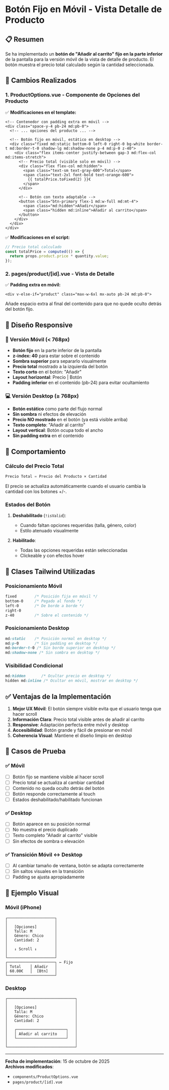 # Botón Fijo en Móvil - Vista Detalle de Producto

## 📋 Resumen

Se ha implementado un **botón de "Añadir al carrito" fijo en la parte inferior** de la pantalla para la versión móvil de la vista de detalle de producto. El botón muestra el precio total calculado según la cantidad seleccionada.

## 🎯 Cambios Realizados

### 1. **ProductOptions.vue** - Componente de Opciones del Producto

✅ **Modificaciones en el template:**

```vue
<!-- Contenedor con padding extra en móvil -->
<div class="space-y-4 pb-24 md:pb-0">
  <!-- ... opciones del producto ... -->
  
  <!-- Botón fijo en móvil, estático en desktop -->
  <div class="fixed md:static bottom-0 left-0 right-0 bg-white border-t md:border-t-0 shadow-lg md:shadow-none p-4 md:p-0 z-40">
    <div class="flex items-center justify-between gap-3 md:flex-col md:items-stretch">
      <!-- Precio total (visible solo en móvil) -->
      <div class="flex flex-col md:hidden">
        <span class="text-sm text-gray-600">Total</span>
        <span class="text-2xl font-bold text-orange-600">
          {{ totalPrice.toFixed(2) }}€
        </span>
      </div>
      
      <!-- Botón con texto adaptable -->
      <button class="btn-primary flex-1 md:w-full md:mt-4">
        <span class="md:hidden">Añadir</span>
        <span class="hidden md:inline">Añadir al carrito</span>
      </button>
    </div>
  </div>
</div>
```

✅ **Modificaciones en el script:**

```typescript
// Precio total calculado
const totalPrice = computed(() => {
  return props.product.price * quantity.value;
});
```

### 2. **pages/product/[id].vue** - Vista de Detalle

✅ **Padding extra en móvil:**

```vue
<div v-else-if="product" class="max-w-6xl mx-auto pb-24 md:pb-0">
```

Añade espacio extra al final del contenido para que no quede oculto detrás del botón fijo.

## 🎨 Diseño Responsive

### 📱 **Versión Móvil** (< 768px)

- **Botón fijo** en la parte inferior de la pantalla
- **z-index: 40** para estar sobre el contenido
- **Sombra superior** para separarlo visualmente
- **Precio total** mostrado a la izquierda del botón
- **Texto corto** en el botón: "Añadir"
- **Layout horizontal**: Precio | Botón
- **Padding inferior** en el contenido (pb-24) para evitar ocultamiento

### 💻 **Versión Desktop** (≥ 768px)

- **Botón estático** como parte del flujo normal
- **Sin sombra** ni efectos de elevación
- **Precio NO mostrado** en el botón (ya está visible arriba)
- **Texto completo**: "Añadir al carrito"
- **Layout vertical**: Botón ocupa todo el ancho
- **Sin padding extra** en el contenido

## 🔄 Comportamiento

### Cálculo del Precio Total

```typescript
Precio Total = Precio del Producto × Cantidad
```

El precio se actualiza automáticamente cuando el usuario cambia la cantidad con los botones +/-.

### Estados del Botón

1. **Deshabilitado** (`!isValid`):
   - Cuando faltan opciones requeridas (talla, género, color)
   - Estilo atenuado visualmente
   
2. **Habilitado**:
   - Todas las opciones requeridas están seleccionadas
   - Clickeable y con efectos hover

## 📐 Clases Tailwind Utilizadas

### Posicionamiento Móvil
```css
fixed        /* Posición fija en móvil */
bottom-0     /* Pegado al fondo */
left-0       /* De borde a borde */
right-0
z-40         /* Sobre el contenido */
```

### Posicionamiento Desktop
```css
md:static    /* Posición normal en desktop */
md:p-0       /* Sin padding en desktop */
md:border-t-0 /* Sin borde superior en desktop */
md:shadow-none /* Sin sombra en desktop */
```

### Visibilidad Condicional
```css
md:hidden       /* Ocultar precio en desktop */
hidden md:inline /* Ocultar en móvil, mostrar en desktop */
```

## ✅ Ventajas de la Implementación

1. **Mejor UX Móvil**: El botón siempre visible evita que el usuario tenga que hacer scroll
2. **Información Clara**: Precio total visible antes de añadir al carrito
3. **Responsive**: Adaptación perfecta entre móvil y desktop
4. **Accesibilidad**: Botón grande y fácil de presionar en móvil
5. **Coherencia Visual**: Mantiene el diseño limpio en desktop

## 🧪 Casos de Prueba

### ✅ Móvil
- [ ] Botón fijo se mantiene visible al hacer scroll
- [ ] Precio total se actualiza al cambiar cantidad
- [ ] Contenido no queda oculto detrás del botón
- [ ] Botón responde correctamente al touch
- [ ] Estados deshabilitado/habilitado funcionan

### ✅ Desktop
- [ ] Botón aparece en su posición normal
- [ ] No muestra el precio duplicado
- [ ] Texto completo "Añadir al carrito" visible
- [ ] Sin efectos de sombra o elevación

### ✅ Transición Móvil ↔ Desktop
- [ ] Al cambiar tamaño de ventana, botón se adapta correctamente
- [ ] Sin saltos visuales en la transición
- [ ] Padding se ajusta apropiadamente

## 🎯 Ejemplo Visual

### Móvil (iPhone)
```
┌─────────────────────┐
│                     │
│   [Opciones]        │
│   Talla: M          │
│   Género: Chico     │
│   Cantidad: 2       │
│                     │
│   ↓ Scroll ↓        │
│                     │
└─────────────────────┘
┌─────────────────────┐ ← Fijo
│ Total    │ Añadir   │
│ 60.00€   │  [Btn]   │
└─────────────────────┘
```

### Desktop
```
┌──────────────────────────────┐
│                              │
│   [Opciones]                 │
│   Talla: M                   │
│   Género: Chico              │
│   Cantidad: 2                │
│                              │
│   ┌──────────────────────┐   │
│   │ Añadir al carrito    │   │
│   └──────────────────────┘   │
│                              │
└──────────────────────────────┘
```

---

**Fecha de implementación**: 15 de octubre de 2025  
**Archivos modificados**:
- `components/ProductOptions.vue`
- `pages/product/[id].vue`
